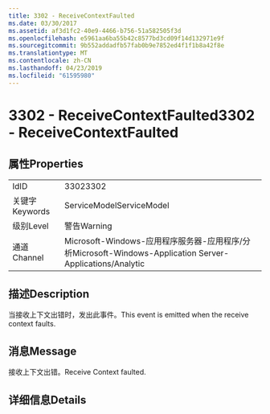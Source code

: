 ```yaml
---
title: 3302 - ReceiveContextFaulted
ms.date: 03/30/2017
ms.assetid: af3d1fc2-40e9-4466-b756-51a582505f3d
ms.openlocfilehash: e5961aa6ba55b42c8577bd3cd09f14d132971e9f
ms.sourcegitcommit: 9b552addadfb57fab0b9e7852ed4f1f1b8a42f8e
ms.translationtype: MT
ms.contentlocale: zh-CN
ms.lasthandoff: 04/23/2019
ms.locfileid: "61595980"
---
```

# <a name="3302---receivecontextfaulted"></a><span data-ttu-id="bceec-102">3302 - ReceiveContextFaulted</span><span class="sxs-lookup"><span data-stu-id="bceec-102">3302 - ReceiveContextFaulted</span></span>
## <a name="properties"></a><span data-ttu-id="bceec-103">属性</span><span class="sxs-lookup"><span data-stu-id="bceec-103">Properties</span></span>  
  
|||  
|-|-|  
|<span data-ttu-id="bceec-104">Id</span><span class="sxs-lookup"><span data-stu-id="bceec-104">ID</span></span>|<span data-ttu-id="bceec-105">3302</span><span class="sxs-lookup"><span data-stu-id="bceec-105">3302</span></span>|  
|<span data-ttu-id="bceec-106">关键字</span><span class="sxs-lookup"><span data-stu-id="bceec-106">Keywords</span></span>|<span data-ttu-id="bceec-107">ServiceModel</span><span class="sxs-lookup"><span data-stu-id="bceec-107">ServiceModel</span></span>|  
|<span data-ttu-id="bceec-108">级别</span><span class="sxs-lookup"><span data-stu-id="bceec-108">Level</span></span>|<span data-ttu-id="bceec-109">警告</span><span class="sxs-lookup"><span data-stu-id="bceec-109">Warning</span></span>|  
|<span data-ttu-id="bceec-110">通道</span><span class="sxs-lookup"><span data-stu-id="bceec-110">Channel</span></span>|<span data-ttu-id="bceec-111">Microsoft-Windows-应用程序服务器-应用程序/分析</span><span class="sxs-lookup"><span data-stu-id="bceec-111">Microsoft-Windows-Application Server-Applications/Analytic</span></span>|  
  
## <a name="description"></a><span data-ttu-id="bceec-112">描述</span><span class="sxs-lookup"><span data-stu-id="bceec-112">Description</span></span>  
 <span data-ttu-id="bceec-113">当接收上下文出错时，发出此事件。</span><span class="sxs-lookup"><span data-stu-id="bceec-113">This event is emitted when the receive context faults.</span></span>  
  
## <a name="message"></a><span data-ttu-id="bceec-114">消息</span><span class="sxs-lookup"><span data-stu-id="bceec-114">Message</span></span>  
 <span data-ttu-id="bceec-115">接收上下文出错。</span><span class="sxs-lookup"><span data-stu-id="bceec-115">Receive Context faulted.</span></span>  
  
## <a name="details"></a><span data-ttu-id="bceec-116">详细信息</span><span class="sxs-lookup"><span data-stu-id="bceec-116">Details</span></span>
